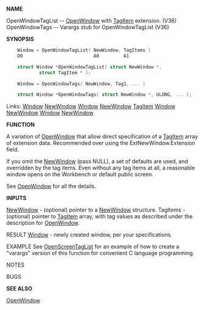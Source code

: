 
**NAME**

OpenWindowTagList -- [OpenWindow](OpenWindow) with [TagItem](_012E) extension. (V36)
OpenWindowTags -- Varargs stub for OpenWindowTagList (V36)

**SYNOPSIS**

```c
    Window = OpenWindowTagList( NewWindow, TagItems )
    D0                          A0         A1

    struct Window *OpenWindowTagList( struct NewWindow *,
            struct TagItem * );

    Window = OpenWindowTags( NewWindow, Tag1, ... )

    struct Window *OpenWindowTags( struct NewWindow *, ULONG, ... );

```
Links: [Window](_00D4) [NewWindow](_00D4) [Window](_00D4) [NewWindow](_00D4) [TagItem](_012E) [Window](_00D4) [NewWindow](_00D4) [Window](_00D4) [NewWindow](_00D4) 

**FUNCTION**

A variation of [OpenWindow](OpenWindow) that allow direct specification of
a [TagItem](_012E) array of extension data.  Recommended over using the
ExtNewWindow.Extension field.

If you omit the [NewWindow](_00D4) (pass NULL), a set of defaults
are used, and overridden by the tag items.  Even without
any tag items at all, a reasonable window opens on the Workbench
or default public screen.

See [OpenWindow](OpenWindow) for all the details.

**INPUTS**

[NewWindow](_00D4) - (optional) pointer to a [NewWindow](_00D4) structure.
TagItems - (optional) pointer to [TagItem](_012E) array, with tag
values as described under the description for
[OpenWindow](OpenWindow).

RESULT
[Window](_00D4) - newly created window, per your specifications.

EXAMPLE
See [OpenScreenTagList](OpenScreenTagList) for an example of how to create
a &#034;varargs&#034; version of this function for convenient C
language programming.

NOTES


BUGS


**SEE ALSO**

[OpenWindow](OpenWindow)
